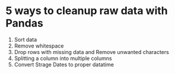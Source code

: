 # 5 ways to cleanup raw data with Pandas

1. Sort data
2. Remove whitespace
3. Drop rows with missing data and Remove unwanted characters
4. Splitting a column into multiple columns
5. Convert Strage Dates to proper datatime 
